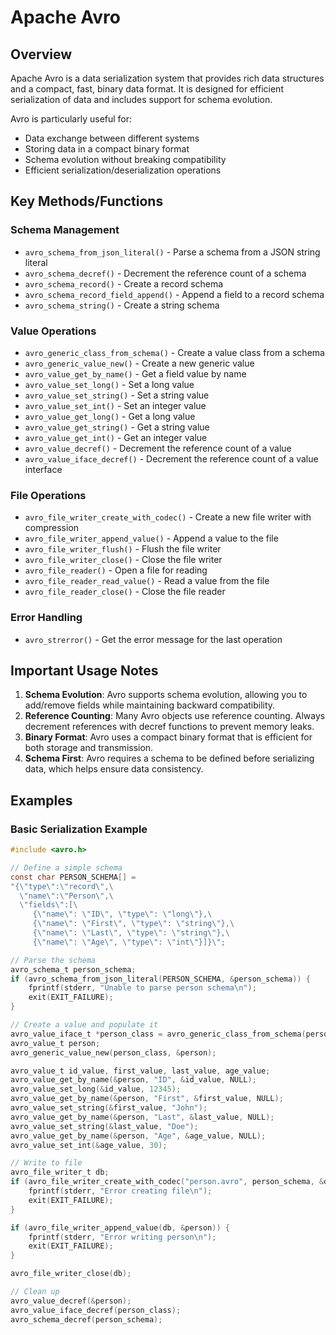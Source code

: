 # Apache Avro

## Overview

Apache Avro is a data serialization system that provides rich data structures and a compact, fast, binary data format. It is designed for efficient serialization of data and includes support for schema evolution.

Avro is particularly useful for:
- Data exchange between different systems
- Storing data in a compact binary format
- Schema evolution without breaking compatibility
- Efficient serialization/deserialization operations

## Key Methods/Functions

### Schema Management
- `avro_schema_from_json_literal()` - Parse a schema from a JSON string literal
- `avro_schema_decref()` - Decrement the reference count of a schema
- `avro_schema_record()` - Create a record schema
- `avro_schema_record_field_append()` - Append a field to a record schema
- `avro_schema_string()` - Create a string schema

### Value Operations
- `avro_generic_class_from_schema()` - Create a value class from a schema
- `avro_generic_value_new()` - Create a new generic value
- `avro_value_get_by_name()` - Get a field value by name
- `avro_value_set_long()` - Set a long value
- `avro_value_set_string()` - Set a string value
- `avro_value_set_int()` - Set an integer value
- `avro_value_get_long()` - Get a long value
- `avro_value_get_string()` - Get a string value
- `avro_value_get_int()` - Get an integer value
- `avro_value_decref()` - Decrement the reference count of a value
- `avro_value_iface_decref()` - Decrement the reference count of a value interface

### File Operations
- `avro_file_writer_create_with_codec()` - Create a new file writer with compression
- `avro_file_writer_append_value()` - Append a value to the file
- `avro_file_writer_flush()` - Flush the file writer
- `avro_file_writer_close()` - Close the file writer
- `avro_file_reader()` - Open a file for reading
- `avro_file_reader_read_value()` - Read a value from the file
- `avro_file_reader_close()` - Close the file reader

### Error Handling
- `avro_strerror()` - Get the error message for the last operation

## Important Usage Notes

1. **Schema Evolution**: Avro supports schema evolution, allowing you to add/remove fields while maintaining backward compatibility.
2. **Reference Counting**: Many Avro objects use reference counting. Always decrement references with decref functions to prevent memory leaks.
3. **Binary Format**: Avro uses a compact binary format that is efficient for both storage and transmission.
4. **Schema First**: Avro requires a schema to be defined before serializing data, which helps ensure data consistency.

## Examples

### Basic Serialization Example
```c
#include <avro.h>

// Define a simple schema
const char PERSON_SCHEMA[] =
"{\"type\":\"record\",\
  \"name\":\"Person\",\
  \"fields\":[\
     {\"name\": \"ID\", \"type\": \"long\"},\
     {\"name\": \"First\", \"type\": \"string\"},\
     {\"name\": \"Last\", \"type\": \"string\"},\
     {\"name\": \"Age\", \"type\": \"int\"}]}\";

// Parse the schema
avro_schema_t person_schema;
if (avro_schema_from_json_literal(PERSON_SCHEMA, &person_schema)) {
    fprintf(stderr, "Unable to parse person schema\n");
    exit(EXIT_FAILURE);
}

// Create a value and populate it
avro_value_iface_t *person_class = avro_generic_class_from_schema(person_schema);
avro_value_t person;
avro_generic_value_new(person_class, &person);

avro_value_t id_value, first_value, last_value, age_value;
avro_value_get_by_name(&person, "ID", &id_value, NULL);
avro_value_set_long(&id_value, 12345);
avro_value_get_by_name(&person, "First", &first_value, NULL);
avro_value_set_string(&first_value, "John");
avro_value_get_by_name(&person, "Last", &last_value, NULL);
avro_value_set_string(&last_value, "Doe");
avro_value_get_by_name(&person, "Age", &age_value, NULL);
avro_value_set_int(&age_value, 30);

// Write to file
avro_file_writer_t db;
if (avro_file_writer_create_with_codec("person.avro", person_schema, &db, "null", 0)) {
    fprintf(stderr, "Error creating file\n");
    exit(EXIT_FAILURE);
}

if (avro_file_writer_append_value(db, &person)) {
    fprintf(stderr, "Error writing person\n");
    exit(EXIT_FAILURE);
}

avro_file_writer_close(db);

// Clean up
avro_value_decref(&person);
avro_value_iface_decref(person_class);
avro_schema_decref(person_schema);
```